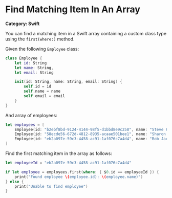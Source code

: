 # Find Matching Item In An Array

__Category: Swift__

You can find a matching item in a Swift array containing a custom class type using the `first(where:)` method.

Given the following `Employee` class:

```swift
class Employee {
    let id: String
    let name: String,
    let email: String

    init(id: String, name: String, email: String) {
        self.id = id
        self.name = name
        self.email = email
    }
}
```

And array of employees:

```swift
let employees = [
    Employee(id: "b2ebf8bd-9124-4144-98f5-d1bbd8e9c258", name: "Steve Page", email: "steve.page@microspan.com"),
    Employee(id: "58ecde56-672d-4812-8935-acaae501bee1", name: "Sharon Herbert", email: "sharon.herbert@microspan.com"),
    Employee(id: "eb2a097e-59c3-4458-ac91-1af076c7a4d4", name: "Bob Jackson", email: "bob.jackson@microspan.com")
]
```

Find the first matching item in the array as follows:

```swift
let employeeId = "eb2a097e-59c3-4458-ac91-1af076c7a4d4"

if let employee = employees.first(where: { $0.id == employeeId }) {
    print("Found employee \(employee.id): \(employee.name)")
} else {
    print("Unable to find employee")
}
```
